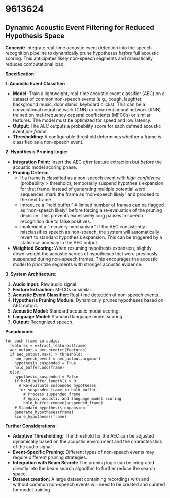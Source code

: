 # 9613624

## Dynamic Acoustic Event Filtering for Reduced Hypothesis Space

**Concept:** Integrate real-time acoustic event detection into the speech recognition pipeline to dynamically prune hypotheses *before* full acoustic scoring. This anticipates likely non-speech segments and dramatically reduces computational load.

**Specification:**

**1. Acoustic Event Classifier:**

*   **Model:** Train a lightweight, real-time acoustic event classifier (AEC) on a dataset of common non-speech events (e.g., cough, laughter, background music, door slams, keyboard clicks). This can be a convolutional neural network (CNN) or recurrent neural network (RNN) trained on mel-frequency cepstral coefficients (MFCCs) or similar features.  The model must be optimized for speed and low latency.
*   **Output:**  The AEC outputs a probability score for each defined acoustic event *per frame*.
*   **Thresholding:** A configurable threshold determines whether a frame is classified as a non-speech event.

**2. Hypothesis Pruning Logic:**

*   **Integration Point:**  Insert the AEC *after* feature extraction but *before* the acoustic model scoring phase.
*   **Pruning Criteria:**
    *   If a frame is classified as a non-speech event *with high confidence* (probability > threshold), temporarily suspend hypothesis expansion for that frame.  Instead of generating multiple potential word sequences, mark the frame as “non-speech likely” and proceed to the next frame.
    *   Introduce a “hold buffer.” A limited number of frames can be flagged as “non-speech likely” before forcing a re-evaluation of the pruning decision. This prevents excessively long pauses in speech recognition due to false positives.
    *   Implement a “recovery mechanism.” If the AEC consistently misclassifies speech as non-speech, the system will automatically revert to standard hypothesis expansion. This can be triggered by a statistical anomaly in the AEC output.
*   **Weighted Scoring:** When resuming hypothesis expansion, slightly down-weight the acoustic scores of hypotheses that were previously suspended during non-speech frames. This encourages the acoustic model to prioritize segments with stronger acoustic evidence.

**3. System Architecture:**

1.  **Audio Input:** Raw audio signal.
2.  **Feature Extraction:** MFCCs or similar.
3.  **Acoustic Event Classifier:** Real-time detection of non-speech events.
4.  **Hypothesis Pruning Module:**  Dynamically prunes hypotheses based on AEC output.
5.  **Acoustic Model:** Standard acoustic model scoring.
6.  **Language Model:** Standard language model scoring.
7.  **Output:** Recognized speech.

**Pseudocode:**

```
for each frame in audio:
  features = extract_features(frame)
  aec_output = aec.predict(features)
  if aec_output.max() > threshold:
    non_speech_event = aec_output.argmax()
    hypothesis_suspended = True
    hold_buffer.add(frame)
  else:
    hypothesis_suspended = False
    if hold_buffer.length() > 0:
      # Re-evaluate suspended hypotheses
      for suspended_frame in hold_buffer:
        # Process suspended frame
        # Apply acoustic and language model scoring
        hold_buffer.remove(suspended_frame)
    # Standard hypothesis expansion
    generate_hypotheses(frame)
    score_hypotheses(frame)
```

**Further Considerations:**

*   **Adaptive Thresholding:** The threshold for the AEC can be adjusted dynamically based on the acoustic environment and the characteristics of the audio signal.
*   **Event-Specific Pruning:** Different types of non-speech events may require different pruning strategies.
*   **Integration with Beam Search:** The pruning logic can be integrated directly into the beam search algorithm to further reduce the search space.
*   **Dataset creation:** A large dataset containing recordings with and without common non-speech events will need to be created and curated for model training.